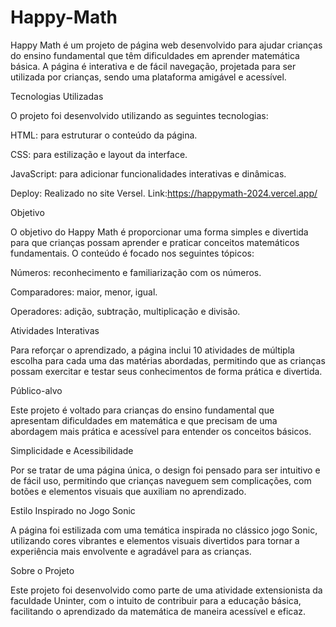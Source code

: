 # Happy-Math

Happy Math é um projeto de página web desenvolvido para ajudar crianças do ensino fundamental que têm dificuldades em aprender matemática básica. A página é interativa e de fácil navegação, projetada para ser utilizada por crianças, sendo uma plataforma amigável e acessível.

Tecnologias Utilizadas

O projeto foi desenvolvido utilizando as seguintes tecnologias:

HTML: para estruturar o conteúdo da página.

CSS: para estilização e layout da interface.

JavaScript: para adicionar funcionalidades interativas e dinâmicas.

Deploy: Realizado no site Versel.
Link:https://happymath-2024.vercel.app/


Objetivo

O objetivo do Happy Math é proporcionar uma forma simples e divertida para que crianças possam aprender e praticar conceitos matemáticos fundamentais. O conteúdo é focado nos seguintes tópicos:

Números: reconhecimento e familiarização com os números.

Comparadores: maior, menor, igual.

Operadores: adição, subtração, multiplicação e divisão.


Atividades Interativas

Para reforçar o aprendizado, a página inclui 10 atividades de múltipla escolha para cada uma das matérias abordadas, permitindo que as crianças possam exercitar e testar seus conhecimentos de forma prática e divertida.

Público-alvo

Este projeto é voltado para crianças do ensino fundamental que apresentam dificuldades em matemática e que precisam de uma abordagem mais prática e acessível para entender os conceitos básicos.

Simplicidade e Acessibilidade

Por se tratar de uma página única, o design foi pensado para ser intuitivo e de fácil uso, permitindo que crianças naveguem sem complicações, com botões e elementos visuais que auxiliam no aprendizado.

Estilo Inspirado no Jogo Sonic

A página foi estilizada com uma temática inspirada no clássico jogo Sonic, utilizando cores vibrantes e elementos visuais divertidos para tornar a experiência mais envolvente e agradável para as crianças.

Sobre o Projeto

Este projeto foi desenvolvido como parte de uma atividade extensionista da faculdade Uninter, com o intuito de contribuir para a educação básica, facilitando o aprendizado da matemática de maneira acessível e eficaz.




